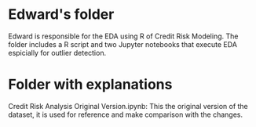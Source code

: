 # Edward's folder
Edward is responsible for the EDA using R of Credit Risk Modeling. The folder includes a R script and two Jupyter notebooks that execute EDA espicially for outlier detection.
# Folder with explanations
Credit Risk Analysis Original Version.ipynb: This the original version of the dataset, it is used for reference and make comparison with the changes.
